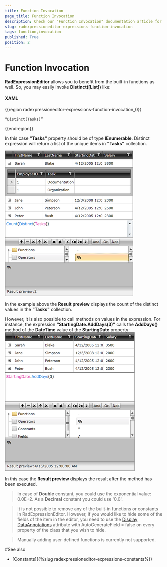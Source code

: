 ```yaml
---
title: Function Invocation
page_title: Function Invocation
description: Check our "Function Invocation" documentation article for the RadExpressionEditor WPF control.
slug: radexpressioneditor-expressions-function-invocation
tags: function,invocation
published: True
position: 2
---
```


# Function Invocation

__RadExpressionEditor__ allows you to benefit from the built-in functions as well. So, you may easily invoke __Distinct([List])__ like: 

#### __XAML__

{{region radexpressioneditor-expressions-function-invocation_0}}

	“Distinct(Tasks)”
{{endregion}}


In this case __"Tasks"__ property should be of type __IEnumerable__. Distinct expression will return a list of the unique items in __"Tasks"__ collection. 

![](images/RadExpressionEditor_DistinctExpression.png)

In the example above the __Result preview__ displays the count of the distinct values in the __"Tasks"__ collection. 

However, it is also possible to call methods on values in the expression. For instance, the expression __“StartingDate.AddDays(3)”__ calls the __AddDays()__ method of the __DateTime__ value of the __StartingDate__ property:
         
![](images/RadExpressionEditor_CallMethods.png)

In this case the __Result preview__ displays the result after the method has been executed.
 
>In case of __Double__ constant, you could use the exponential value: 0.0E+2. As a __Decimal__ constant you could use '0.0'. 

>It is not possible to remove any of the built-in functions or constants in RadExpressionEditor. However, if you would like to hide some of the fields of the item in the editor, you need to use the [Display DataAnnotations](https://msdn.microsoft.com/en-us/library/system.componentmodel.dataannotations.displayattribute(v=VS.95).aspx) attribute with AutoGenerateField = false on every property of the class that you wish to hide.

>Manually adding user-defined functions is currently not supported. 

#See also

* [Constants]({%slug radexpressioneditor-expressions-constants%})